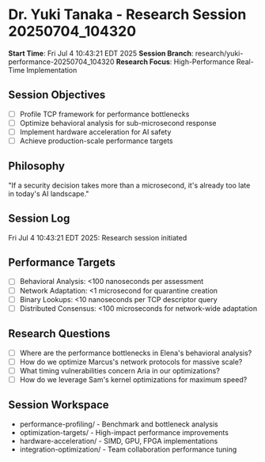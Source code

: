 # Dr. Yuki Tanaka - Research Session 20250704_104320

**Start Time**: Fri Jul  4 10:43:21 EDT 2025
**Session Branch**: research/yuki-performance-20250704_104320
**Research Focus**: High-Performance Real-Time Implementation

## Session Objectives
- [ ] Profile TCP framework for performance bottlenecks
- [ ] Optimize behavioral analysis for sub-microsecond response
- [ ] Implement hardware acceleration for AI safety
- [ ] Achieve production-scale performance targets

## Philosophy
"If a security decision takes more than a microsecond, it's already too late in today's AI landscape."

## Session Log
Fri Jul  4 10:43:21 EDT 2025: Research session initiated

## Performance Targets
- [ ] Behavioral Analysis: <100 nanoseconds per assessment
- [ ] Network Adaptation: <1 microsecond for quarantine creation
- [ ] Binary Lookups: <10 nanoseconds per TCP descriptor query
- [ ] Distributed Consensus: <100 microseconds for network-wide adaptation

## Research Questions
- [ ] Where are the performance bottlenecks in Elena's behavioral analysis?
- [ ] How do we optimize Marcus's network protocols for massive scale?
- [ ] What timing vulnerabilities concern Aria in our optimizations?
- [ ] How do we leverage Sam's kernel optimizations for maximum speed?

## Session Workspace
- performance-profiling/ - Benchmark and bottleneck analysis
- optimization-targets/ - High-impact performance improvements
- hardware-acceleration/ - SIMD, GPU, FPGA implementations
- integration-optimization/ - Team collaboration performance tuning
